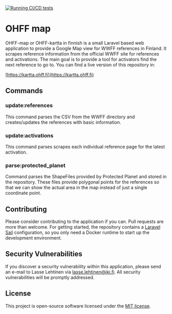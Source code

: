 [![Running CI/CD tests](https://github.com/lasselehtinen/ohff-map/actions/workflows/testing.yml/badge.svg)](https://github.com/lasselehtinen/ohff-map/actions/workflows/testing.yml)

# OHFF map

OHFF-map or OHFF-kartta in finnish is a small Laravel based web application to provide a Google Map view for WWFF references in Finland. It scrapes reference information from the official WWFF site for references and activations. The main goal is to provide a tool for activators find the next reference to go to. You can find a live version of this repository in:

[https://kartta.ohff.fi](https://kartta.ohff.fi)

## Commands

### update:references

This command parses the CSV from the WWFF directory and creates/updates the references with basic information.

### update:activations

This command parses scrapes each individual reference page for the latest activation.

### parse:protected_planet

Command parses the ShapeFiles provided by Protected Planet and stored in the repository. These files provide polygonal points for the references so that 
we can show the actual area in the map instead of just a single coordinate point.

## Contributing

Please consider contributing to the application if you can. Pull requests are more than welcome. For getting started, the repository contains a [Laravel Sail](https://laravel.com/docs/8.x/sail) configuration, so you only need a Docker runtime to start up the development environment.

## Security Vulnerabilities

If you discover a security vulnerability within this application, please send an e-mail to Lasse Lehtinen via [lasse.lehtinen@iki.fi](mailto:lasse.lehtinen@iki.fi). All security vulnerabilities will be promptly addressed.

## License

This project is open-source software licensed under the [MIT license](https://opensource.org/licenses/MIT).
